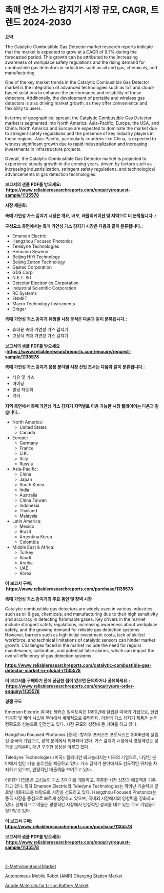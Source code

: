 <p><h1>촉매 연소 가스 감지기 시장 규모, CAGR, 트렌드 2024-2030</h1></p><p><strong>요약</strong></p>
<p><p>The Catalytic Combustible Gas Detector market research reports indicate that the market is expected to grow at a CAGR of 6.7% during the forecasted period. This growth can be attributed to the increasing awareness of workplace safety regulations and the rising demand for combustible gas detectors in industries such as oil and gas, chemicals, and manufacturing.</p><p>One of the key market trends in the Catalytic Combustible Gas Detector market is the integration of advanced technologies such as IoT and cloud-based solutions to enhance the performance and reliability of these detectors. Additionally, the development of portable and wireless gas detectors is also driving market growth, as they offer convenience and flexibility to users.</p><p>In terms of geographical spread, the Catalytic Combustible Gas Detector market is segmented into North America, Asia-Pacific, Europe, the USA, and China. North America and Europe are expected to dominate the market due to stringent safety regulations and the presence of key industry players in these regions. Asia-Pacific, particularly countries like China, is expected to witness significant growth due to rapid industrialization and increasing investments in infrastructure projects.</p><p>Overall, the Catalytic Combustible Gas Detector market is projected to experience steady growth in the coming years, driven by factors such as increasing industrialization, stringent safety regulations, and technological advancements in gas detection technologies.</p></p>
<p><strong>보고서의 샘플 PDF를 받으세요: &nbsp;<a href="https://www.reliableresearchreports.com/enquiry/request-sample/1135578">https://www.reliableresearchreports.com/enquiry/request-sample/1135578</a></strong></p>
<p><strong>시장 세분화:</strong></p>
<p><strong> 촉매 가연성 가스 감지기 시장은 개요, 배포, 애플리케이션 및 지역으로 더 분류됩니다. :</strong></p>
<p><strong>구성요소 측면에서는 촉매 가연성 가스 감지기 시장은 다음과 같이 분류됩니다.:</strong></p>
<p><ul><li>Emerson Electric</li><li>Hangzhou Focused Photonics</li><li>Teledyne Technologies</li><li>Hermann Sewerin</li><li>Beijing HiYi Technology</li><li>Beijing Zetron Technology</li><li>Gastec Corporation</li><li>GDS Corp</li><li>N.E.T. Srl</li><li>Detector Electronics Corporation</li><li>Industrial Scientific Corporation</li><li>RC Systems</li><li>ENMET</li><li>Macro Technology Instruments</li><li>Dräger</li></ul></p>
<p><strong> 촉매 가연성 가스 감지기 유형별 시장 분석은 다음과 같이 분류됩니다.:</strong></p>
<p><ul><li>휴대용 촉매 가연성 가스 감지기</li><li>고정식 촉매 가연성 가스 감지기</li></ul></p>
<p><strong>보고서의 샘플 PDF를 받으세요 :<a href="https://www.reliableresearchreports.com/enquiry/request-sample/1135578">https://www.reliableresearchreports.com/enquiry/request-sample/1135578</a></strong></p>
<p><strong> 촉매 가연성 가스 감지기 응용 분야별 시장 산업 조사는 다음과 같이 분류됩니다.:</strong></p>
<p><ul><li>석유 및 가스</li><li>마이닝</li><li>빌딩 자동화</li><li>기타</li></ul></p>
<p><strong>지역 측면에서 촉매 가연성 가스 감지기 지역별로 이용 가능한 시장 플레이어는 다음과 같습니다.:</strong></p>
<p><ul>
    <li>
        North America:
        <ul>
            <li>United States</li>
            <li>Canada</li>
        </ul>
    </li>
    <li>
        Europe:
        <ul>
            <li>Germany</li>
            <li>France</li>
            <li>U.K.</li>
            <li>Italy</li>
            <li>Russia</li>
        </ul>
    </li>
    <li>
        Asia-Pacific:
        <ul>
            <li>China</li>
            <li>Japan</li>
            <li>South Korea</li>
            <li>India</li>
            <li>Australia</li>
            <li>China Taiwan</li>
            <li>Indonesia</li>
            <li>Thailand</li>
            <li>Malaysia</li>
        </ul>
    </li>
    <li>
        Latin America:
        <ul>
            <li>Mexico</li>
            <li>Brazil</li>
            <li>Argentina Korea</li>
            <li>Colombia</li>
        </ul>
    </li>
    <li>
        Middle East & Africa:
        <ul>
            <li>Turkey</li>
            <li>Saudi</li>
            <li>Arabia</li>
            <li>UAE</li>
            <li>Korea</li>
        </ul>
    </li>
    </ul></p>
<p><strong>이 보고서 구매: &nbsp;<a href="https://www.reliableresearchreports.com/purchase/1135578">https://www.reliableresearchreports.com/purchase/1135578</a></strong></p>
<p><strong>촉매 가연성 가스 감지기의 주요 동인 및 장벽 시장</strong></p>
<p><p>Catalytic combustible gas detectors are widely used in various industries such as oil & gas, chemicals, and manufacturing due to their high sensitivity and accuracy in detecting flammable gases. Key drivers in the market include stringent safety regulations, increasing awareness about workplace safety, and the growing demand for reliable gas detection systems. However, barriers such as high initial investment costs, lack of skilled workforce, and technical limitations of catalytic sensors can hinder market growth. Challenges faced in the market include the need for regular maintenance, calibration, and potential false alarms, which can impact the overall efficiency of gas detection systems.</p></p>
<p><strong><a href="https://www.reliableresearchreports.com/catalytic-combustible-gas-detector-market-in-global-r1135578">https://www.reliableresearchreports.com/catalytic-combustible-gas-detector-market-in-global-r1135578</a></strong></p>
<p><strong>이 보고서를 구매하기 전에 궁금한 점이 있으면 문의하거나 공유하세요.: &nbsp;<a href="https://www.reliableresearchreports.com/enquiry/pre-order-enquiry/1135578">https://www.reliableresearchreports.com/enquiry/pre-order-enquiry/1135578</a></strong></p>
<p><strong>경쟁 구도</strong></p>
<p><p>Emerson Electric (미국): 엠러슨 일렉트릭은 1890년에 설립된 미국의 기업으로, 산업 자동화 및 제어 시스템 분야에서 세계적으로 유명하다. 이들의 가스 감지기 제품은 높은 정확도와 성능으로 인정받고 있다. 시장 규모와 성장에 큰 기여를 하고 있다.</p><p>Hangzhou Focused Photonics (중국): 항저우 포커스드 포토닉스는 2006년에 설립된 중국의 기업으로, 광학 분야에서 특화되어 있다. 가스 감지기 시장에서 경쟁력있는 성과를 보여주며, 매년 꾸준한 성장을 이루고 있다.</p><p>Teledyne Technologies (미국): 텔레다인 테크놀러지는 미국의 기업으로, 다양한 분야에서 첨단 기술 솔루션을 제공하고 있다. 가스 감지기 분야에서도 선도적인 위치를 차지하고 있으며, 안정적인 매출액을 보여주고 있다.</p><p>이러한 기업들은 고성능의 가스 감지기를 개발하고, 꾸준한 시장 성장과 매출액을 기록하고 있다. 특히 Emerson Electric와 Teledyne Technologies는 뛰어난 기술력과 글로벌 네트워크를 바탕으로 시장을 선도하고 있다. Hangzhou Focused Photonics는 중국 시장을 중심으로 빠르게 성장하고 있으며, 국내외 시장에서의 영향력을 강화하고 있다. 전체적으로 이들은 경쟁적인 시장에서 안정적인 성과를 내고 있는 주요 기업들로 평가받고 있다.</p></p>
<p><strong>이 보고서 구매: &nbsp; <a href="https://www.reliableresearchreports.com/purchase/1135578">https://www.reliableresearchreports.com/purchase/1135578</a></strong></p>
<p><strong>보고서의 샘플 PDF를 받으세요: &nbsp;<a href="https://www.reliableresearchreports.com/enquiry/request-sample/1135578">https://www.reliableresearchreports.com/enquiry/request-sample/1135578</a></strong><strong></strong></p>
<p>&nbsp;</p>
<p><p><a href="https://www.linkedin.com/pulse/global-2-methylpentanal-market-types-applications-major-players-0d7jf?trackingId=Z%2B4Zzw8MbWX%2FMjdAyIHtHA%3D%3D">2-Methylpentanal Market</a></p><p><a href="https://www.linkedin.com/pulse/autonomous-mobile-robot-amr-charging-station-market-comprehensive-jpcjf?trackingId=hDlICsZXPkbKfTK34d8vZg%3D%3D">Autonomous Mobile Robot (AMR) Charging Station Market</a></p><p><a href="https://www.linkedin.com/pulse/anode-materials-li-ion-batterynbspmarket-focuses-market-share-ksibf?trackingId=yUm%2Fp1GtnMrNPFTBGW5qQw%3D%3D">Anode Materials for Li-Ion Battery Market</a></p></p>
